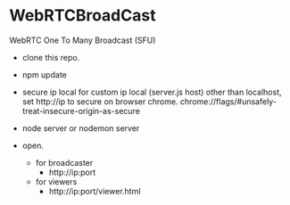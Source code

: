 # WebRTCBroadCast
WebRTC One To Many Broadcast (SFU)


- clone this repo.
- npm update

- secure ip local
  for custom ip local (server.js host) other than localhost, set http://ip to secure on browser chrome.
  chrome://flags/#unsafely-treat-insecure-origin-as-secure

- node server or nodemon server

- open.
  - for broadcaster
    - http://ip:port
  - for viewers
    - http://ip:port/viewer.html 